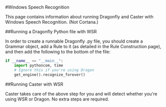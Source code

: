 #Windows Speech Recognition

This page contains information about running Dragonfly and Caster with Windows Speech Recognition. (Not Cortana.)

##Running a Dragonfly Python file with WSR

In order to create a runnable Dragonfly .py file, you should create a Grammar object, add a Rule to it (as detailed in the Rule Construction page), and then add the following to the bottom of the file:

```python
if __name__ == "__main__":
    import pythoncom, time
    # Ignore this if you're using Dragon
    get_engine().recognize_forever()
```

##Running Caster with WSR

Caster takes care of the above step for you and will detect whether you're using WSR or Dragon. No extra steps are required.

